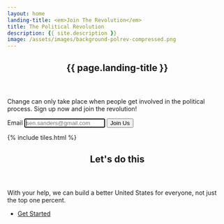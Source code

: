 ```yaml
---
layout: home
landing-title: <em>Join The Revolution</em>
title: The Political Revolution
description: {{ site.description }}
image: /assets/images/background-polrev-compressed.png
---
```


<!-- Banner -->
<section id="banner" class="major">
	<div class="inner">
		<header class="major">
			<h1>{{ page.landing-title }}</h1>
		</header>
		<div class="content">
			<p>Change can only take place when people get involved in the political process. Sign up now and join the revolution!</p>
			<form id="email-signup" autocomplete="on" method="post" action="https://tinyletter.com/ThePoliticalRevolution">
				<label for="email">Email</label>
				<input type="email" name="email" id="email" placeholder="sen.sanders@gmail.com" autofocus/>
				<button type="submit" class="important">Join Us</button>
			</form>
			<!-- <ul class="actions">
				<li><a href="#one" class="button next scrolly">More</a></li>
			</ul> -->
		</div>
	</div>
</section>

<!-- Main -->
<div id="main">

<!-- One -->
{% include tiles.html %}

<!-- Two -->
<section id="two">
	<div class="inner">
		<header class="major">
			<h2>Let's do this</h2>
		</header>
		<p>With your help, we can build a better United States for everyone, not just the top one percent.</p>
		<ul class="actions">
			<li><a href="{{ site.baseurl }}fight" class="button next">Get Started</a></li>
		</ul>
	</div>
</section>

</div>
